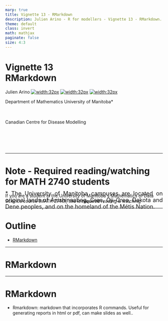 ```yaml
---
marp: true
title: Vignette 13 - RMarkdown
description: Julien Arino - R for modellers - Vignette 13 - RMarkdown.
theme: default
class: invert
math: mathjax
paginate: false
size: 4:3
---
```


<style>
  img[alt~="center"] {
    display: block;
    margin: 0 auto;
  }
</style>

<!-- backgroundColor: black -->
<!-- _backgroundImage: "linear-gradient(to top, #85110d, 1%, black)" -->
# Vignette 13<br>RMarkdown

Julien Arino [![width:32px](https://raw.githubusercontent.com/julien-arino/presentations/main/FIGS/icons/email-round.png)](mailto:Julien.Arino@umanitoba.ca) [![width:32px](https://raw.githubusercontent.com/julien-arino/presentations/main/FIGS/icons/world-wide-web.png)](https://julien-arino.github.io/) [![width:32px](https://raw.githubusercontent.com/julien-arino/presentations/main/FIGS/icons/github-icon.png)](https://github.com/julien-arino)

Department of Mathematics
University of Manitoba*

<div style = "font-size:18px; margin-top:-10px; padding-bottom:30px;"></div>

Canadian Centre for Disease Modelling

<div style = "text-align: justify; position: relative; bottom: -5%; font-size:18px;">
* The University of Manitoba campuses are located on original lands of Anishinaabeg, Cree, Oji-Cree, Dakota and Dene peoples, and on the homeland of the Métis Nation.</div>

---

# <!--fit-->Note - Required reading/watching for MATH 2740 students

If you are a student in the University of Manitoba's Mathematics of Data Science course (MATH 2740), this is **required** reading & watching

---

<!-- _backgroundImage: "radial-gradient(red,30%,black)" -->
# Outline

- [RMarkdown](#rmarkdown)

---

<!-- _backgroundImage: "linear-gradient(to bottom, red, black)" -->
# <!--fit-->RMarkdown

---

# RMarkdown

- Rmarkdown: markdown that incorporates R commands. Useful for generating reports in html or pdf, can make slides as well..

